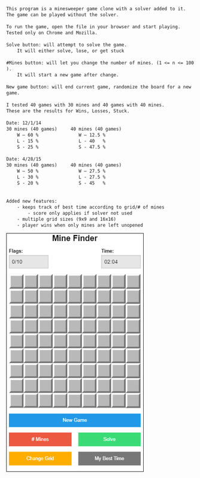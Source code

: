     This program is a minesweeper game clone with a solver added to it.
    The game can be played without the solver.

    To run the game, open the file in your browser and start playing.
    Tested only on Chrome and Mozilla. 

    Solve button: will attempt to solve the game. 
        It will either solve, lose, or get stuck

    #Mines button: will let you change the number of mines. (1 <= n <= 100 ).
        It will start a new game after change.

    New game button: will end current game, randomize the board for a new game. 

    I tested 40 games with 30 mines and 40 games with 40 mines. 
    These are the results for Wins, Losses, Stuck. 

	Date: 12/1/14
    30 mines (40 games)     40 mines (40 games)
        W – 60 %               W – 12.5 %
        L - 15 %               L - 40   %
        S - 25 %               S - 47.5 %
		
	Date: 4/28/15
    30 mines (40 games)     40 mines (40 games)
        W – 50 %               W – 27.5 %
        L - 30 %               L - 27.5 %
        S - 20 %               S - 45   %
		

    Added new features:
    	- keeps track of best time according to grid/# of mines
    		- score only applies if solver not used
    	- multiple grid sizes (9x9 and 16x16)
    	- player wins when only mines are left unopened

<p align="left">
  <img src="minefinder.png" />
</p>
